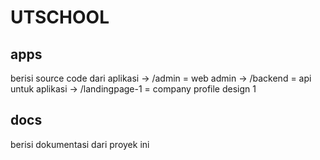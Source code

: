 # UTSCHOOL

## apps

berisi source code dari aplikasi
-> /admin = web admin
-> /backend = api untuk aplikasi
-> /landingpage-1 = company profile design 1

## docs

berisi dokumentasi dari proyek ini
